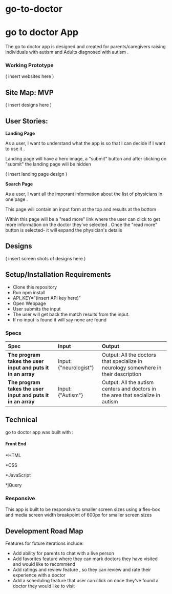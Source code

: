 # go-to-doctor
# go to doctor App

The go to doctor app is designed and created for parents/caregivers raising individuals with autism and Adults diagnosed with autism .

### Working Prototype

( insert websites here )

## Site Map: MVP

( insert designs here )

## User Stories:

**Landing Page**

As a user, I want to understand what the app is so that I can decide if I want to use it .

Landing page will have a hero image, a "submit" button and after clicking on "submit" the landing page will be hidden

( insert landing page design )

**Search Page**

As a user, I want all the imporant information about the list of physicians in one page . 

This page will contain an input form at the top and results at the bottom

Within this page will be a "read more" link where the user can click to get more information on the doctor they've selected . Once the "read more" button is selected- it will expand the physician's details

## Designs 
( insert screen shots of designs here )

## Setup/Installation Requirements

- Clone this repository
- Run npm install
- API_KEY="(insert API key here)"
- Open Webpage
- User submits the input
- The user will get back the match results from the input.
- If no input is found it will say none are found

### Specs

| Spec                                                         | Input             | Output                                                                          |
| :----------------------------------------------------------- | :---------------- | :------------------------------------------------------------------------------ |
| **The program takes the user input and puts it in an array** | Input: {"neurologist"}    | Output: All the doctors that specialize in neurology somewhere in their description                      |
| **The program takes the user input and puts it in an array** | Input: {"Autism"} | Output: All the autism centers and doctors in the area that secialize in autism|




## Technical

go to doctor app was built with :

#### Front End

*HTML

*CSS

*JavaScript

*jQuery

### Responsive
This app is built to be responsive to smaller screen sizes using a flex-box and media screen width breakpoint of 600px for smaller screen sizes

## Development Road Map
Features for future iterations include: 
- Add ability for parents to chat with a live person
- Add favorites feature where they can mark doctors they have visited and would like to recommend
- Add ratings and review feature , so they can review and rate their experience with a doctor
- Add a scheduling feature that user can click on once they've found a doctor they would like to visit 



